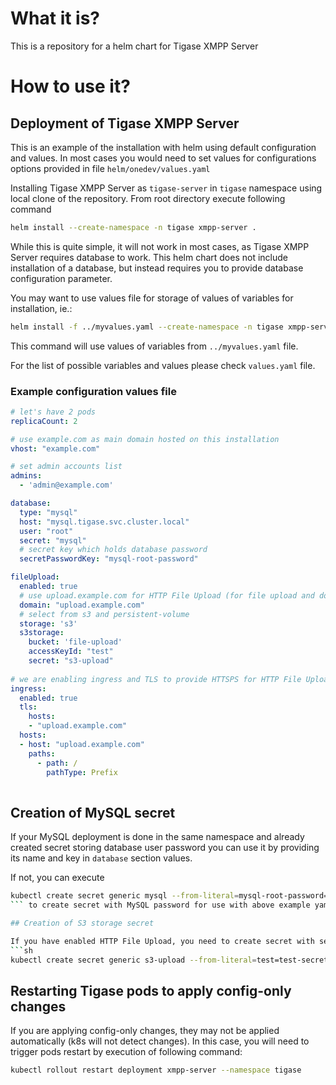 # What it is?

This is a repository for a helm chart for Tigase XMPP Server

# How to use it?

## Deployment of Tigase XMPP Server

This is an example of the installation with helm using default configuration and values. 
In most cases you would need to set values for configurations options provided in file
`helm/onedev/values.yaml`

Installing Tigase XMPP Server as `tigase-server` in `tigase` namespace using local clone of the repository.
From root directory execute following command
```sh
helm install --create-namespace -n tigase xmpp-server .
```

While this is quite simple, it will not work in most cases, as Tigase XMPP Server requires database to work. 
This helm chart does not include installation of a database, but instead requires you to provide database configuration parameter.

You may want to use values file for storage of values of variables for installation, ie.:
```sh
helm install -f ../myvalues.yaml --create-namespace -n tigase xmpp-server .
```
This command will use values of variables from `../myvalues.yaml` file.

For the list of possible variables and values please check `values.yaml` file.

### Example configuration values file

```yaml
# let's have 2 pods
replicaCount: 2

# use example.com as main domain hosted on this installation
vhost: "example.com"

# set admin accounts list
admins:
  - 'admin@example.com'

database:
  type: "mysql"
  host: "mysql.tigase.svc.cluster.local"
  user: "root"
  secret: "mysql"
  # secret key which holds database password
  secretPasswordKey: "mysql-root-password"

fileUpload:
  enabled: true
  # use upload.example.com for HTTP File Upload (for file upload and download)
  domain: "upload.example.com"
  # select from s3 and persistent-volume
  storage: 's3'
  s3storage:
    bucket: 'file-upload'
    accessKeyId: "test"
    secret: "s3-upload"    
    
# we are enabling ingress and TLS to provide HTTSPS for HTTP File Upload
ingress:
  enabled: true
  tls:
    hosts:
    - "upload.example.com"
  hosts:
  - host: "upload.example.com"
    paths:
      - path: /
        pathType: Prefix
    
```

## Creation of MySQL secret

If your MySQL deployment is done in the same namespace and already created secret storing database user password you can use it by providing its name and key in `database` section values.

If not, you can execute 
```sh
kubectl create secret generic mysql --from-literal=mysql-root-password=834ysjr34w --namespace tigase
``` to create secret with MySQL password for use with above example yaml file.

## Creation of S3 storage secret

If you have enabled HTTP File Upload, you need to create secret with secret key for accessing S3 storage. You could do that by execution of a following command (you need to adjust values):
```sh
kubectl create secret generic s3-upload --from-literal=test=test-secret --namespace tigase
```

## Restarting Tigase pods to apply config-only changes

If you are applying config-only changes, they may not be applied automatically (k8s will not detect changes). In this case, you will need to trigger pods restart by execution of following command:
```sh
kubectl rollout restart deployment xmpp-server --namespace tigase
```
